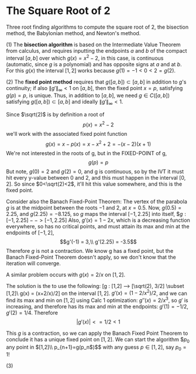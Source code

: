 # The Square Root of 2

Three root finding algorithms to compute the square root of 2, the bisection method, the Babylonian method, and Newton's method.

(1) The **bisection algorithm** is based on the Intermediate Value Theorem from calculus, and requires inputting the endpoints $a$ and $b$ of the compact interval $[a,b]$ over which $g(x)=x^2-2$, in this case, is continuous (automatic, since $g$ is a polynomial) and has opposite signs at $a$ and at $b$.  For this $g(x)$ the interval $[1,2]$ works because $g(1)=-1<0<2=g(2)$.

(2) The **fixed point method** requires that $g([a,b])\subset [a,b]$ in addition to $g$'s continuity; if also $\|g'\|_\infty<1$ on $[a,b]$, then the fixed point $x=p$, satisfying $g(p)=p$, is unique.  Thus, in addition to $[a,b]$, we need $g\in C([a,b])$ satisfying $g([a,b])\subset [a,b]$ and ideally $\|g'\|_\infty<1$.   

Since $\sqrt(2)$ is by definition a root of 
               $$p(x) = x^2-2$$
 we'll work with the associated fixed point function
               $$g(x) = x-p(x) = x-x^2+2 = -(x-2)(x+1)$$
 We're not interested in the roots of g, but in the FIXED-POINT of g,
              $$g(p) = p$$
 But note, $g(0) = 2$ and $g(2) = 0$, and g is continuous, so by the IVT it must
 hit every y-value between 0 and 2, and this must happen in the interval $[0,2]$.
 So since $0<\sqrt(2)<2$, it'll hit this value somewhere, and this is the fixed
 point.

 Consider also the Banach Fixed-Point Theorem:  The vertex of the 
 parabola $g$ is at the midpoint between the roots $-1$ and $2$, at $x = 0.5$.
 Now, $g(0.5)=2.25$, and $g(2.25) = -8.125$, so $g$ maps the interval $[-1,2.25]$ into
 itself,
$$g : [-1,2.25]-->[-1,2.25]$
 Also, $g'(x) = 1-2x$, which is a decreasing function everywhere, so has no
 critical points, and must attain its max and min at the endpoints of $[-1,2]$,
$$g'(-1) = 3,\\ g'(2.25) = -3.5$$
 Therefore $g$ is not a contraction. We know g has a fixed point, but the Banach
 Fixed-Point Theorem doesn't apply, so we don't know that the iteration will
 converge.

 A similar problem occurs with $g(x) = 2/x$ on $[1,2]$.

 The solution is the to use the following:
            \[g : [1,2] --> [\sqrt(2), 3/2] \subset [1,2]\\
            g(x) = (x+2/x)/2\]
 on the interval $[1,2]$.  $g'(x) = (1-2/x^2)/2$, and we can find its max and min
 on $[1,2]$ using Calc 1 optimization: $g''(x) = 2/x^3$, so $g'$ is increasing,
 and therefore has its max and min at the endpoints:  $g'(1) = -1/2$,
 $g'(2) = 1/4$.  Therefore
            $$|g'(x)| <= 1/2 < 1$$

 This $g$ is a contraction, so we can apply the Banach Fixed Point Theorem to conclude it has a unique fixed point on $[1,2]$.  We can start the algorithm 
                $$p_0$ any point in $[1,2]\\
                p_{n+1}=g(p_n$)$$
 with any guess $p\in [1,2]$, say $p_0=1$!

 (3) 